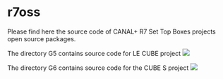 # r7oss 

Please find here the source code of CANAL+ R7 Set Top Boxes projects open source packages.

The directory G5 contains source code for LE CUBE project
![](https://github.com/canalplus/r7oss/raw/master/cube.jpg)

The directory G6 contains source code for the CUBE S project
![](https://github.com/canalplus/r7oss/raw/master/cube-s.jpg)

